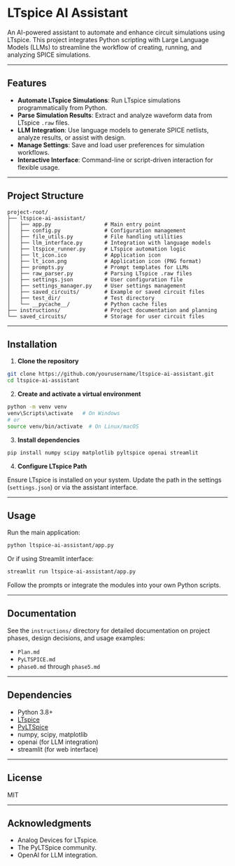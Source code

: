 # LTspice AI Assistant

An AI-powered assistant to automate and enhance circuit simulations using LTspice. This project integrates Python scripting with Large Language Models (LLMs) to streamline the workflow of creating, running, and analyzing SPICE simulations.

---

## Features

- **Automate LTspice Simulations**: Run LTspice simulations programmatically from Python.
- **Parse Simulation Results**: Extract and analyze waveform data from LTspice `.raw` files.
- **LLM Integration**: Use language models to generate SPICE netlists, analyze results, or assist with design.
- **Manage Settings**: Save and load user preferences for simulation workflows.
- **Interactive Interface**: Command-line or script-driven interaction for flexible usage.

---

## Project Structure

```
project-root/
├── ltspice-ai-assistant/
│   ├── app.py                 # Main entry point
│   ├── config.py              # Configuration management
│   ├── file_utils.py          # File handling utilities
│   ├── llm_interface.py       # Integration with language models
│   ├── ltspice_runner.py      # LTspice automation logic
│   ├── lt_icon.ico            # Application icon
│   ├── lt_icon.png            # Application icon (PNG format)
│   ├── prompts.py             # Prompt templates for LLMs
│   ├── raw_parser.py          # Parsing LTspice .raw files
│   ├── settings.json          # User configuration file
│   ├── settings_manager.py    # User settings management
│   ├── saved_circuits/        # Example or saved circuit files
│   ├── test_dir/              # Test directory
│   └── __pycache__/           # Python cache files
├── instructions/              # Project documentation and planning
└── saved_circuits/            # Storage for user circuit files
```

---

## Installation

1. **Clone the repository**

```bash
git clone https://github.com/yourusername/ltspice-ai-assistant.git
cd ltspice-ai-assistant
```

2. **Create and activate a virtual environment**

```bash
python -m venv venv
venv\Scripts\activate   # On Windows
# or
source venv/bin/activate  # On Linux/macOS
```

3. **Install dependencies**

```bash
pip install numpy scipy matplotlib pyltspice openai streamlit
```

4. **Configure LTspice Path**

Ensure LTspice is installed on your system. Update the path in the settings (`settings.json`) or via the assistant interface.

---

## Usage

Run the main application:

```bash
python ltspice-ai-assistant/app.py
```

Or if using Streamlit interface:

```bash
streamlit run ltspice-ai-assistant/app.py
```

Follow the prompts or integrate the modules into your own Python scripts.

---

## Documentation

See the `instructions/` directory for detailed documentation on project phases, design decisions, and usage examples:

- `Plan.md`
- `PyLTSPICE.md`
- `phase0.md` through `phase5.md`

---

## Dependencies

- Python 3.8+
- [LTspice](https://www.analog.com/en/design-center/design-tools-and-calculators/ltspice-simulator.html)
- [PyLTSpice](https://github.com/PyLTSpice/PyLTSpice)
- numpy, scipy, matplotlib
- openai (for LLM integration)
- streamlit (for web interface)

---

## License

MIT

---

## Acknowledgments

- Analog Devices for LTspice.
- The PyLTSpice community.
- OpenAI for LLM integration.